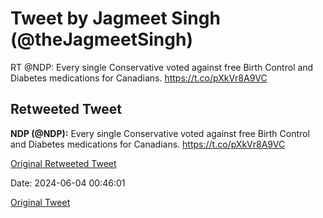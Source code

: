 # Tweet by Jagmeet Singh (@theJagmeetSingh)

RT @NDP: Every single Conservative voted against free Birth Control and Diabetes medications for Canadians. https://t.co/pXkVr8A9VC

## Retweeted Tweet

**NDP (@NDP):** Every single Conservative voted against free Birth Control and Diabetes medications for Canadians. https://t.co/pXkVr8A9VC

[Original Retweeted Tweet](https://x.com/NDP/status/1797780891105722470)

Date: 2024-06-04 00:46:01

[Original Tweet](https://x.com/theJagmeetSingh/status/1797791885454627091)
